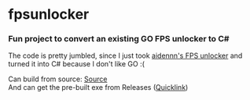 # fpsunlocker
### Fun project to convert an existing GO FPS unlocker to C#

The code is pretty jumbled, since I just took [aidennn's FPS unlocker](https://v3rmillion.net/member.php?action=profile&uid=2554539) and turned it into C# because I don't like GO :(

Can build from source: [Source](/source.cs)  
And can get the pre-built exe from Releases ([Quicklink](https://github.com/InfernoKarl/fpsunlocker/releases/download/test/RBXFPSUNLOCKER.rar))
